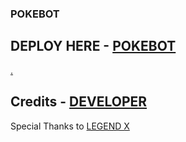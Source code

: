 ### POKEBOT

## DEPLOY HERE - [POKEBOT](https://dashboard.heroku.com/new?button-url=https%3A%2F%2Fgithub.com%2FPOKEDEX-20%2FPOKEBOT&template=https%3A%2F%2Fgithub.com%2FPOKEDEX-20%2FPOKEBOT)
[.](https://heroku.com/deploy)

## Credits - [DEVELOPER](https://t.me/Warning_MadBoy_is_Here) 

Special Thanks to [LEGEND X](https://github.com/legendx22)
